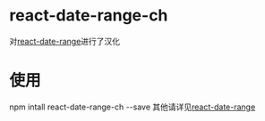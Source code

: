 # react-date-range-ch
对[react-date-range](https://github.com/Adphorus/react-date-range)进行了汉化

# 使用
npm intall react-date-range-ch --save
其他请详见[react-date-range](https://github.com/Adphorus/react-date-range)

